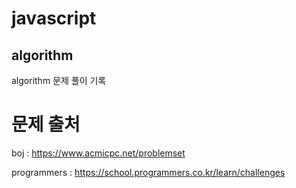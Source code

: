 # javascript

## algorithm

algorithm 문제 풀이 기록

# 문제 출처

boj : https://www.acmicpc.net/problemset

programmers : https://school.programmers.co.kr/learn/challenges
